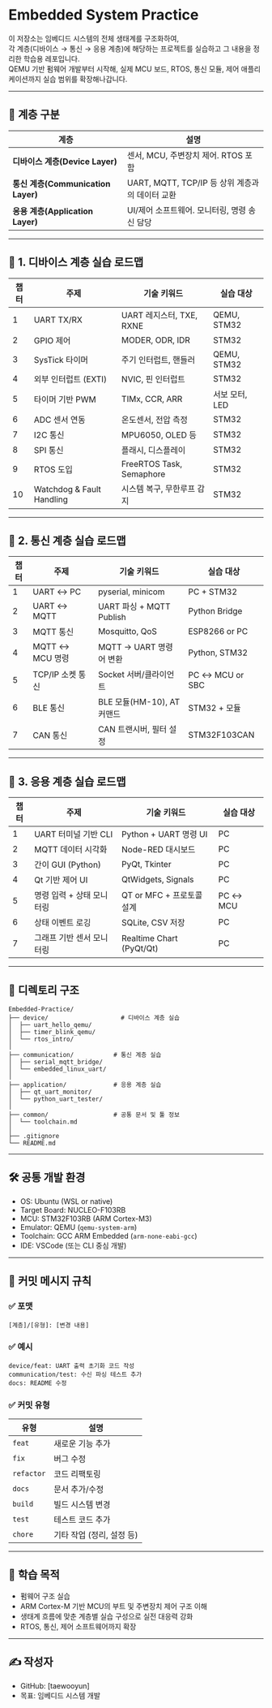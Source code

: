 # Embedded System Practice

이 저장소는 임베디드 시스템의 전체 생태계를 구조화하여,  
각 계층(디바이스 → 통신 → 응용 계층)에 해당하는 프로젝트를 실습하고 그 내용을 정리한 학습용 레포입니다.  
QEMU 기반 펌웨어 개발부터 시작해, 실제 MCU 보드, RTOS, 통신 모듈, 제어 애플리케이션까지 실습 범위를 확장해나갑니다.

---
## 🧭 계층 구분

| 계층 | 설명 |
| --- | --- |
| **디바이스 계층(Device Layer)** | 센서, MCU, 주변장치 제어. RTOS 포함 |
| **통신 계층(Communication Layer)** | UART, MQTT, TCP/IP 등 상위 계층과의 데이터 교환 |
| **응용 계층(Application Layer)** | UI/제어 소프트웨어. 모니터링, 명령 송신 담당 |

---

## 📘 1. 디바이스 계층 실습 로드맵

| 챕터 | 주제 | 기술 키워드 | 실습 대상 |
| --- | --- | --- | --- | 
| 1 | UART TX/RX | UART 레지스터, TXE, RXNE | QEMU, STM32 |
| 2 | GPIO 제어 | MODER, ODR, IDR | STM32 |
| 3 | SysTick 타이머 | 주기 인터럽트, 핸들러 | QEMU, STM32 |
| 4 | 외부 인터럽트 (EXTI) | NVIC, 핀 인터럽트 | STM32 |
| 5 | 타이머 기반 PWM | TIMx, CCR, ARR | 서보 모터, LED |
| 6 | ADC 센서 연동 | 온도센서, 전압 측정 | STM32 |
| 7 | I2C 통신 | MPU6050, OLED 등 | STM32 |
| 8 | SPI 통신 | 플래시, 디스플레이 | STM32 |
| 9 | RTOS 도입 | FreeRTOS Task, Semaphore | STM32 |
| 10 | Watchdog & Fault Handling | 시스템 복구, 무한루프 감지 | STM32 |

---

## 📗 2. 통신 계층 실습 로드맵

| 챕터 | 주제 | 기술 키워드 | 실습 대상 |
| --- | --- | --- | --- |
| 1 | UART ↔ PC | pyserial, minicom | PC + STM32 |
| 2 | UART ↔ MQTT | UART 파싱 + MQTT Publish | Python Bridge |
| 3 | MQTT 통신 | Mosquitto, QoS | ESP8266 or PC |
| 4 | MQTT ↔ MCU 명령 | MQTT → UART 명령어 변환 | Python, STM32 |
| 5 | TCP/IP 소켓 통신 | Socket 서버/클라이언트 | PC ↔ MCU or SBC |
| 6 | BLE 통신 | BLE 모듈(HM-10), AT 커맨드 | STM32 + 모듈 |
| 7 | CAN 통신 | CAN 트랜시버, 필터 설정 | STM32F103CAN |

---

## 📙 3. 응용 계층 실습 로드맵

| 챕터 | 주제 | 기술 키워드 | 실습 대상 |
| --- | --- | --- | --- |
| 1 | UART 터미널 기반 CLI | Python + UART 명령 UI | PC |
| 2 | MQTT 데이터 시각화 | Node-RED 대시보드 | PC |
| 3 | 간이 GUI (Python) | PyQt, Tkinter | PC |
| 4 | Qt 기반 제어 UI | QtWidgets, Signals | PC |
| 5 | 명령 입력 + 상태 모니터링 | QT or MFC + 프로토콜 설계 | PC ↔ MCU |
| 6 | 상태 이벤트 로깅 | SQLite, CSV 저장 | PC |
| 7 | 그래프 기반 센서 모니터링 | Realtime Chart (PyQt/Qt) | PC |
---

## 📁 디렉토리 구조
```
Embedded-Practice/  
├── device/                    # 디바이스 계층 실습  
│  ├── uart_hello_qemu/  
│  ├── timer_blink_qemu/  
│  └── rtos_intro/  
│  
├── communication/           # 통신 계층 실습  
│  ├── serial_mqtt_bridge/  
│  └── embedded_linux_uart/  
│  
├── application/             # 응용 계층 실습  
│  ├── qt_uart_monitor/  
│  └── python_uart_tester/  
│  
├── common/                  # 공통 문서 및 툴 정보  
│  └── toolchain.md
│  
├── .gitignore  
└── README.md  
```
---

## 🛠️ 공통 개발 환경

- OS: Ubuntu (WSL or native)
- Target Board: NUCLEO-F103RB
- MCU: STM32F103RB (ARM Cortex-M3)
- Emulator: QEMU (`qemu-system-arm`)
- Toolchain: GCC ARM Embedded (`arm-none-eabi-gcc`)
- IDE: VSCode (또는 CLI 중심 개발)

---

## 🧾 커밋 메시지 규칙

### ✅ 포맷

```
[계층]/[유형]: [변경 내용]
```

### ✅ 예시

```
device/feat: UART 출력 초기화 코드 작성
communication/test: 수신 파싱 테스트 추가
docs: README 수정
```

### ✅ 커밋 유형

| 유형 | 설명 |
|------|------|
| `feat` | 새로운 기능 추가 |
| `fix` | 버그 수정 |
| `refactor` | 코드 리팩토링 |
| `docs` | 문서 추가/수정 |
| `build` | 빌드 시스템 변경 |
| `test` | 테스트 코드 추가 |
| `chore` | 기타 작업 (정리, 설정 등)

---

## 🎯 학습 목적

- 펌웨어 구조 실습
- ARM Cortex-M 기반 MCU의 부트 및 주변장치 제어 구조 이해
- 생태계 흐름에 맞춘 계층별 실습 구성으로 실전 대응력 강화
- RTOS, 통신, 제어 소프트웨어까지 확장

---

## ✍️ 작성자

- GitHub: [taewooyun]
- 목표: 임베디드 시스템 개발
